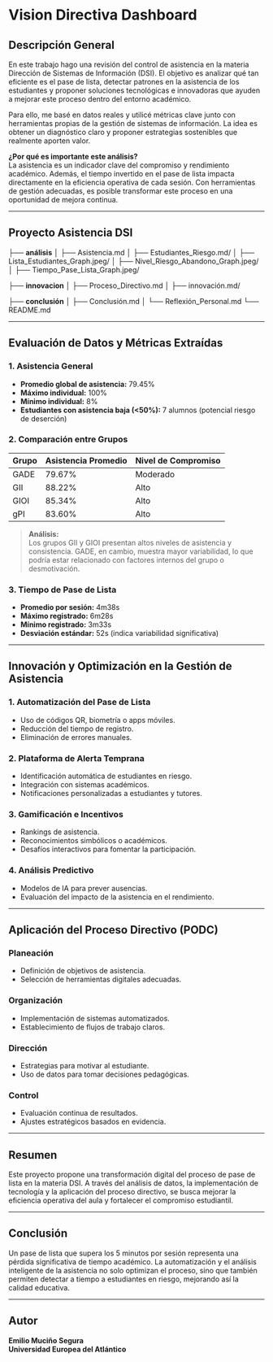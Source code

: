 # Vision Directiva Dashboard

## Descripción General
En este trabajo hago una revisión del control de asistencia en la materia Dirección de Sistemas de Información (DSI). El objetivo es analizar qué tan eficiente es el pase de lista, detectar patrones en la asistencia de los estudiantes y proponer soluciones tecnológicas e innovadoras que ayuden a mejorar este proceso dentro del entorno académico.

Para ello, me basé en datos reales y utilicé métricas clave junto con herramientas propias de la gestión de sistemas de información. La idea es obtener un diagnóstico claro y proponer estrategias sostenibles que realmente aporten valor.

 **¿Por qué es importante este análisis?**  
La asistencia es un indicador clave del compromiso y rendimiento académico. Además, el tiempo invertido en el pase de lista impacta directamente en la eficiencia operativa de cada sesión. Con herramientas de gestión adecuadas, es posible transformar este proceso en una oportunidad de mejora continua.

---

## Proyecto Asistencia DSI
├── **análisis**
│   ├── Asistencia.md
│   ├── Estudiantes_Riesgo.md/
│   ├── Lista_Estudiantes_Graph.jpeg/
│   ├── Nivel_Riesgo_Abandono_Graph.jpeg/
│   ├── Tiempo_Pase_Lista_Graph.jpeg/

├── **innovacion**
│   ├── Proceso_Directivo.md
│   ├── innovación.md/

├── **conclusión**
│   ├── Conclusión.md
│   └── Reflexión_Personal.md
└── README.md

---

## Evaluación de Datos y Métricas Extraídas

### 1. Asistencia General

- **Promedio global de asistencia:** 79.45%  
- **Máximo individual:** 100%  
- **Mínimo individual:** 8%  
- **Estudiantes con asistencia baja (<50%):** 7 alumnos (potencial riesgo de deserción)

### 2. Comparación entre Grupos

| Grupo | Asistencia Promedio | Nivel de Compromiso |
|-------|----------------------|----------------------|
| GADE  | 79.67%               | Moderado             |
| GII   | 88.22%               | Alto                 |
| GIOI  | 85.34%               | Alto                 |
| gPI   | 83.60%               | Alto                 |

> **Análisis:**  
> Los grupos GII y GIOI presentan altos niveles de asistencia y consistencia. GADE, en cambio, muestra mayor variabilidad, lo que podría estar relacionado con factores internos del grupo o desmotivación.

### 3. Tiempo de Pase de Lista

- **Promedio por sesión:** 4m38s  
- **Máximo registrado:** 6m28s  
- **Mínimo registrado:** 3m33s  
- **Desviación estándar:** 52s (indica variabilidad significativa)

---

## Innovación y Optimización en la Gestión de Asistencia

### 1. Automatización del Pase de Lista
- Uso de códigos QR, biometría o apps móviles.
- Reducción del tiempo de registro.
- Eliminación de errores manuales.

### 2. Plataforma de Alerta Temprana
- Identificación automática de estudiantes en riesgo.
- Integración con sistemas académicos.
- Notificaciones personalizadas a estudiantes y tutores.

### 3. Gamificación e Incentivos
- Rankings de asistencia.
- Reconocimientos simbólicos o académicos.
- Desafíos interactivos para fomentar la participación.

### 4. Análisis Predictivo
- Modelos de IA para prever ausencias.
- Evaluación del impacto de la asistencia en el rendimiento.

---

## Aplicación del Proceso Directivo (PODC)

### Planeación
- Definición de objetivos de asistencia.
- Selección de herramientas digitales adecuadas.

### Organización
- Implementación de sistemas automatizados.
- Establecimiento de flujos de trabajo claros.

### Dirección
- Estrategias para motivar al estudiante.
- Uso de datos para tomar decisiones pedagógicas.

### Control
- Evaluación continua de resultados.
- Ajustes estratégicos basados en evidencia.

---

## Resumen

Este proyecto propone una transformación digital del proceso de pase de lista en la materia DSI. A través del análisis de datos, la implementación de tecnología y la aplicación del proceso directivo, se busca mejorar la eficiencia operativa del aula y fortalecer el compromiso estudiantil.

---

## Conclusión

Un pase de lista que supera los 5 minutos por sesión representa una pérdida significativa de tiempo académico. La automatización y el análisis inteligente de la asistencia no solo optimizan el proceso, sino que también permiten detectar a tiempo a estudiantes en riesgo, mejorando así la calidad educativa.

---

## Autor

**Emilio Muciño Segura**  
**Universidad Europea del Atlántico**

